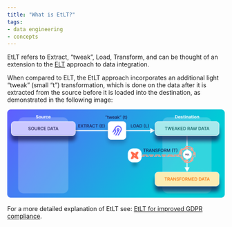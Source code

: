 ```yaml
---
title: "What is EtLT?"
tags:
- data engineering
- concepts
---
```

EtLT refers to Extract, “tweak”, Load, Transform, and can be thought of an extension to the [ELT](https://glossary.airbyte.com/term/elt/) approach to data integration. 

When compared to ELT, the EtLT approach incorporates an additional light “tweak” (small “t”) transformation, which is done on the data after it is extracted from the source before it is loaded into the destination, as demonstrated in the following image:

![](images/etlt-extract-tweak-load-transform.png)

For a more detailed explanation of EtLT see: [EtLT for improved GDPR compliance](https://airbyte.com/blog/etlt-gdpr-compliance).
